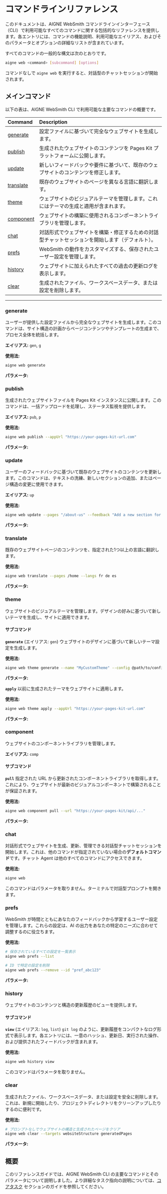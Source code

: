 # コマンドラインリファレンス

このドキュメントは、AIGNE WebSmith コマンドラインインターフェース（CLI）で利用可能なすべてのコマンドに関する包括的なリファレンスを提供します。各エントリには、コマンドの機能説明、利用可能なエイリアス、およびそのパラメータとオプションの詳細なリストが含まれています。

すべてのコマンドの一般的な構文は次のとおりです。
```bash
aigne web <command> [subcommand] [options]
```

コマンドなしで `aigne web` を実行すると、対話型のチャットセッションが開始されます。

## メインコマンド

以下の表は、AIGNE WebSmith CLI で利用可能な主要なコマンドの概要です。

| Command | Description |
| :--- | :--- |
| [generate](#generate) | 設定ファイルに基づいて完全なウェブサイトを生成します。 |
| [publish](#publish) | 生成されたウェブサイトのコンテンツを Pages Kit プラットフォームに公開します。 |
| [update](#update) | 新しいフィードバックや要件に基づいて、既存のウェブサイトのコンテンツを修正します。 |
| [translate](#translate) | 既存のウェブサイトのページを異なる言語に翻訳します。 |
| [theme](#theme) | ウェブサイトのビジュアルテーマを管理します。これにはテーマの生成と適用が含まれます。 |
| [component](#component) | ウェブサイトの構築に使用されるコンポーネントライブラリを管理します。 |
| [chat](#chat) | 対話形式でウェブサイトを構築・修正するための対話型チャットセッションを開始します（デフォルト）。 |
| [prefs](#prefs) | WebSmith の動作をカスタマイズする、保存されたユーザー設定を管理します。 |
| [history](#history) | ウェブサイトに加えられたすべての過去の更新ログを表示します。 |
| [clear](#clear) | 生成されたファイル、ワークスペースデータ、または設定を削除します。 |

---

### generate
ユーザーが提供した設定ファイルから完全なウェブサイトを生成します。このコマンドは、サイト構造の計画からページコンテンツやテンプレートの生成まで、プロセス全体を統括します。

**エイリアス:** `gen`, `g`

**使用法:**
```bash
aigne web generate
```

**パラメータ:**

<x-field-group>
  <x-field data-name="config" data-type="String" data-required="false" data-desc="ウェブサイト設定ファイルへのパス。指定しない場合、WebSmith は現在のディレクトリでデフォルトの設定ファイルを探します。"></x-field>
  <x-field data-name="glossary" data-type="String" data-required="false" data-desc="生成されるコンテンツ全体で一貫した用語を保証するための用語集を含むファイル。@<file> の形式を使用します。"></x-field>
  <x-field data-name="forceRegenerate" data-type="Boolean" data-required="false" data-desc="true に設定すると、ページがすでに存在する場合でも、すべてのページを強制的に再生成します。"></x-field>
</x-field-group>

### publish
生成されたウェブサイトファイルを Pages Kit インスタンスに公開します。このコマンドは、一括アップロードを処理し、ステータス監視を提供します。

**エイリアス:** `pub`, `p`

**使用法:**
```bash
aigne web publish --appUrl "https://your-pages-kit-url.com"
```

**パラメータ:**

<x-field-group>
  <x-field data-name="appUrl" data-type="String" data-required="false" data-desc="ページの公開先となるターゲット Pages Kit ウェブサイトのベース URL。"></x-field>
  <x-field data-name="with-navigations" data-type="Boolean" data-required="false" data-desc="true に設定すると、ページとともにウェブサイトのナビゲーションデータも公開します。"></x-field>
  <x-field data-name="with-locales" data-type="Boolean" data-required="false" data-desc="true に設定すると、ウェブサイトのロケールと言語設定も公開します。"></x-field>
</x-field-group>

### update
ユーザーのフィードバックに基づいて既存のウェブサイトのコンテンツを更新します。このコマンドは、テキストの洗練、新しいセクションの追加、またはページ構造の変更に使用できます。

**エイリアス:** `up`

**使用法:**
```bash
aigne web update --pages "/about-us" --feedback "Add a new section for team members."
```

**パラメータ:**

<x-field-group>
  <x-field data-name="pages" data-type="Array" data-required="false" data-desc="更新するページパスの配列（例: /about-us, /contact）。"></x-field>
  <x-field data-name="feedback" data-type="String" data-required="false" data-desc="コンテンツに必要な変更や改善に関する詳細な説明。"></x-field>
  <x-field data-name="glossary" data-type="String" data-required="false" data-desc="一貫性を保つための用語集を含むファイル。@<file> の形式を使用します。"></x-field>
</x-field-group>

### translate
既存のウェブサイトページのコンテンツを、指定された1つ以上の言語に翻訳します。

**使用法:**
```bash
aigne web translate --pages /home --langs fr de es
```

**パラメータ:**

<x-field-group>
  <x-field data-name="pages" data-type="Array" data-required="false" data-desc="翻訳するページパスの配列。"></x-field>
  <x-field data-name="langs" data-type="Array" data-required="false" data-desc="コンテンツを翻訳する先の、スペースで区切られた言語コードのリスト。利用可能なコードには、en, zh, zh-TW, ja, fr, de, es, it, ru, ko, pt, ar が含まれます。"></x-field>
  <x-field data-name="feedback" data-type="String" data-required="false" data-desc="翻訳の品質を向上させるための具体的な指示やフィードバック。"></x-field>
  <x-field data-name="glossary" data-type="String" data-required="false" data-desc="一貫した翻訳のための用語集を含むファイル。@<file> の形式を使用します。"></x-field>
</x-field-group>

### theme
ウェブサイトのビジュアルテーマを管理します。デザインの好みに基づいて新しいテーマを生成し、サイトに適用できます。

#### サブコマンド

**`generate`** (エイリアス: `gen`)
ウェブサイトのデザインに基づいて新しいテーマ設定を生成します。

**使用法:**
```bash
aigne web theme generate --name "MyCustomTheme" --config @path/to/config.yaml
```

**パラメータ:**

<x-field-group>
  <x-field data-name="name" data-type="String" data-required="false" data-desc="新しいテーマの一意の名前。"></x-field>
  <x-field data-name="config" data-type="String" data-required="false" data-desc="テーマの基にするウェブサイト設定ファイルへのパス。"></x-field>
</x-field-group>

**`apply`**
以前に生成されたテーマをウェブサイトに適用します。

**使用法:**
```bash
aigne web theme apply --appUrl "https://your-pages-kit-url.com"
```

**パラメータ:**

<x-field-group>
  <x-field data-name="appUrl" data-type="String" data-required="false" data-desc="テーマが適用されるターゲット Pages Kit ウェブサイトのベース URL。"></x-field>
</x-field-group>

### component
ウェブサイトのコンポーネントライブラリを管理します。

**エイリアス:** `comp`

#### サブコマンド

**`pull`**
指定された URL から更新されたコンポーネントライブラリを取得します。これにより、ウェブサイトが最新のビジュアルコンポーネントで構築されることが保証されます。

**使用法:**
```bash
aigne web component pull --url "https://your-pages-kit/api/..."
```

**パラメータ:**

<x-field-group>
  <x-field data-name="url" data-type="String" data-required="true" data-desc="コンポーネントライブラリを取得するために Pages Kit インスタンスから提供された完全な URL。"></x-field>
</x-field-group>

### chat
対話形式でウェブサイトを生成、更新、管理できる対話型チャットセッションを開始します。これは、他のコマンドが指定されていない場合の**デフォルトコマンド**です。チャット Agent は他のすべてのコマンドにアクセスできます。

**使用法:**
```bash
aigne web
```

このコマンドはパラメータを取りません。ターミナルで対話型プロンプトを開きます。

### prefs
WebSmith が時間とともにあなたのフィードバックから学習するユーザー設定を管理します。これらの設定は、AI の出力をあなたの特定のニーズに合わせて調整するのに役立ちます。

**使用法:**
```bash
# 保存されているすべての設定を一覧表示
aigne web prefs --list

# ID で特定の設定を削除
aigne web prefs --remove --id "pref_abc123"
```

**パラメータ:**

<x-field-group>
  <x-field data-name="--list" data-type="Flag" data-required="false" data-desc="保存されているすべてのユーザー設定を整形されたリストで表示します。"></x-field>
  <x-field data-name="--remove" data-type="Flag" data-required="false" data-desc="1つ以上の設定を削除します。--id パラメータが必要、または選択を求めるプロンプトが表示されます。"></x-field>
  <x-field data-name="--toggle" data-type="Flag" data-required="false" data-desc="1つ以上の設定のアクティブ状態を切り替えます。--id が必要、またはプロンプトが表示されます。"></x-field>
  <x-field data-name="--id" data-type="Array" data-required="false" data-desc="管理する（削除または切り替える）設定 ID の配列。非対話的に --remove または --toggle を使用する場合にのみ必要です。"></x-field>
</x-field-group>

### history
ウェブサイトのコンテンツと構造の更新履歴のビューを提供します。

#### サブコマンド

**`view`** (エイリアス: `log`, `list`)
`git log` のように、更新履歴をコンパクトなログ形式で表示します。各エントリには、一意のハッシュ、更新日、実行された操作、および提供されたフィードバックが含まれます。

**使用法:**
```bash
aigne web history view
```

このコマンドはパラメータを取りません。

### clear
生成されたファイル、ワークスペースデータ、または設定を安全に削除します。これは、新規に開始したり、プロジェクトディレクトリをクリーンアップしたりするのに便利です。

**使用法:**
```bash
# プロンプトなしでウェブサイトの構造と生成されたページをクリア
aigne web clear --targets websiteStructure generatedPages
```

**パラメータ:**

<x-field-group>
  <x-field data-name="targets" data-type="Array" data-required="false" data-desc="プロンプトなしでクリアするアイテムの配列。指定可能な値: websiteStructure, generatedPages, websiteConfig, deploymentConfig, authTokens, mediaDescription。"></x-field>
  <x-field data-name="pagesDir" data-type="String" data-required="false" data-desc="ソースページのデフォルトのディレクトリパスを上書きします。"></x-field>
  <x-field data-name="tmpDir" data-type="String" data-required="false" data-desc="一時ワークスペースのデフォルトのディレクトリパスを上書きします。"></x-field>
  <x-field data-name="outputDir" data-type="String" data-required="false" data-desc="生成されたページのデフォルトのディレクトリパスを上書きします。"></x-field>
  <x-field data-name="configPath" data-type="String" data-required="false" data-desc="設定ファイルのデフォルトのパスを上書きします。"></x-field>
</x-field-group>

## 概要

このリファレンスガイドでは、AIGNE WebSmith CLI の主要なコマンドとそのパラメータについて説明しました。より詳細なタスク指向の説明については、[コアタスク](./core-tasks.md) セクションのガイドを参照してください。